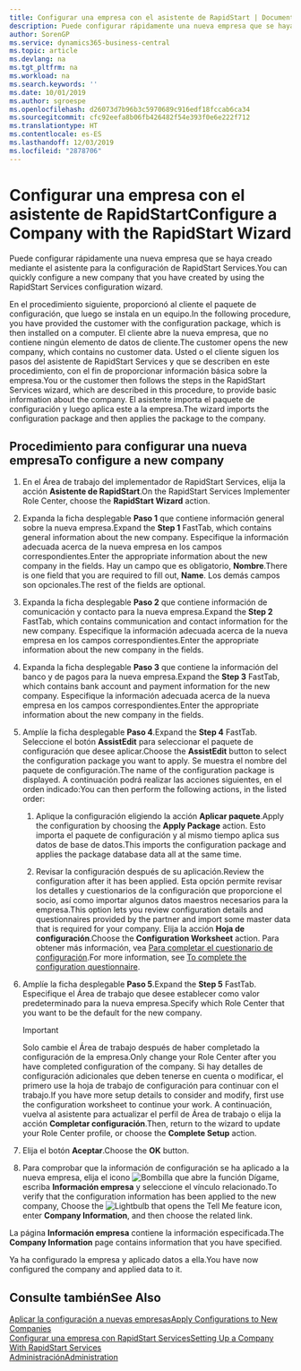 ```yaml
---
title: Configurar una empresa con el asistente de RapidStart | Documentos de Microsoft
description: Puede configurar rápidamente una nueva empresa que se haya creado mediante el asistente para la configuración de RapidStart Services.
author: SorenGP
ms.service: dynamics365-business-central
ms.topic: article
ms.devlang: na
ms.tgt_pltfrm: na
ms.workload: na
ms.search.keywords: ''
ms.date: 10/01/2019
ms.author: sgroespe
ms.openlocfilehash: d26073d7b96b3c5970689c916edf18fccab6ca34
ms.sourcegitcommit: cfc92eefa8b06fb426482f54e393f0e6e222f712
ms.translationtype: HT
ms.contentlocale: es-ES
ms.lasthandoff: 12/03/2019
ms.locfileid: "2878706"
---
```

# <a name="configure-a-company-with-the-rapidstart-wizard"></a><span data-ttu-id="2972b-103">Configurar una empresa con el asistente de RapidStart</span><span class="sxs-lookup"><span data-stu-id="2972b-103">Configure a Company with the RapidStart Wizard</span></span>
<span data-ttu-id="2972b-104">Puede configurar rápidamente una nueva empresa que se haya creado mediante el asistente para la configuración de RapidStart Services.</span><span class="sxs-lookup"><span data-stu-id="2972b-104">You can quickly configure a new company that you have created by using the RapidStart Services configuration wizard.</span></span>

<span data-ttu-id="2972b-105">En el procedimiento siguiente, proporcionó al cliente el paquete de configuración, que luego se instala en un equipo.</span><span class="sxs-lookup"><span data-stu-id="2972b-105">In the following procedure, you have provided the customer with the configuration package, which is then installed on a computer.</span></span> <span data-ttu-id="2972b-106">El cliente abre la nueva empresa, que no contiene ningún elemento de datos de cliente.</span><span class="sxs-lookup"><span data-stu-id="2972b-106">The customer opens the new company, which contains no customer data.</span></span> <span data-ttu-id="2972b-107">Usted o el cliente siguen los pasos del asistente de RapidStart Services y que se describen en este procedimiento, con el fin de proporcionar información básica sobre la empresa.</span><span class="sxs-lookup"><span data-stu-id="2972b-107">You or the customer then follows the steps in the RapidStart Services wizard, which are described in this procedure, to provide basic information about the company.</span></span> <span data-ttu-id="2972b-108">El asistente importa el paquete de configuración y luego aplica este a la empresa.</span><span class="sxs-lookup"><span data-stu-id="2972b-108">The wizard imports the configuration package and then applies the package to the company.</span></span>  

## <a name="to-configure-a-new-company"></a><span data-ttu-id="2972b-109">Procedimiento para configurar una nueva empresa</span><span class="sxs-lookup"><span data-stu-id="2972b-109">To configure a new company</span></span>  
1. <span data-ttu-id="2972b-110">En el Área de trabajo del implementador de RapidStart Services, elija la acción **Asistente de RapidStart**.</span><span class="sxs-lookup"><span data-stu-id="2972b-110">On the RapidStart Services Implementer Role Center, choose the **RapidStart Wizard** action.</span></span>  
2. <span data-ttu-id="2972b-111">Expanda la ficha desplegable **Paso 1** que contiene información general sobre la nueva empresa.</span><span class="sxs-lookup"><span data-stu-id="2972b-111">Expand the **Step 1** FastTab, which contains general information about the new company.</span></span> <span data-ttu-id="2972b-112">Especifique la información adecuada acerca de la nueva empresa en los campos correspondientes.</span><span class="sxs-lookup"><span data-stu-id="2972b-112">Enter the appropriate information about the new company in the fields.</span></span> <span data-ttu-id="2972b-113">Hay un campo que es obligatorio, **Nombre**.</span><span class="sxs-lookup"><span data-stu-id="2972b-113">There is one field that you are required to fill out, **Name**.</span></span> <span data-ttu-id="2972b-114">Los demás campos son opcionales.</span><span class="sxs-lookup"><span data-stu-id="2972b-114">The rest of the fields are optional.</span></span>  
3. <span data-ttu-id="2972b-115">Expanda la ficha desplegable **Paso 2** que contiene información de comunicación y contacto para la nueva empresa.</span><span class="sxs-lookup"><span data-stu-id="2972b-115">Expand the **Step 2** FastTab, which contains communication and contact information for the new company.</span></span> <span data-ttu-id="2972b-116">Especifique la información adecuada acerca de la nueva empresa en los campos correspondientes.</span><span class="sxs-lookup"><span data-stu-id="2972b-116">Enter the appropriate information about the new company in the fields.</span></span>
4. <span data-ttu-id="2972b-117">Expanda la ficha desplegable **Paso 3** que contiene la información del banco y de pagos para la nueva empresa.</span><span class="sxs-lookup"><span data-stu-id="2972b-117">Expand the **Step 3** FastTab, which contains bank account and payment information for the new company.</span></span> <span data-ttu-id="2972b-118">Especifique la información adecuada acerca de la nueva empresa en los campos correspondientes.</span><span class="sxs-lookup"><span data-stu-id="2972b-118">Enter the appropriate information about the new company in the fields.</span></span>  
5. <span data-ttu-id="2972b-119">Amplíe la ficha desplegable **Paso 4**.</span><span class="sxs-lookup"><span data-stu-id="2972b-119">Expand the **Step 4** FastTab.</span></span> <span data-ttu-id="2972b-120">Seleccione el botón **AssistEdit** para seleccionar el paquete de configuración que desee aplicar.</span><span class="sxs-lookup"><span data-stu-id="2972b-120">Choose the **AssistEdit** button to select the configuration package you want to apply.</span></span> <span data-ttu-id="2972b-121">Se muestra el nombre del paquete de configuración.</span><span class="sxs-lookup"><span data-stu-id="2972b-121">The name of the configuration package is displayed.</span></span> <span data-ttu-id="2972b-122">A continuación podrá realizar las acciones siguientes, en el orden indicado:</span><span class="sxs-lookup"><span data-stu-id="2972b-122">You can then perform the following actions, in the listed order:</span></span>  

    1. <span data-ttu-id="2972b-123">Aplique la configuración eligiendo la acción **Aplicar paquete**.</span><span class="sxs-lookup"><span data-stu-id="2972b-123">Apply the configuration by choosing the **Apply Package** action.</span></span> <span data-ttu-id="2972b-124">Esto importa el paquete de configuración y al mismo tiempo aplica sus datos de base de datos.</span><span class="sxs-lookup"><span data-stu-id="2972b-124">This imports the configuration package and applies the package database data all at the same time.</span></span>  

    2. <span data-ttu-id="2972b-125">Revisar la configuración después de su aplicación.</span><span class="sxs-lookup"><span data-stu-id="2972b-125">Review the configuration after it has been applied.</span></span> <span data-ttu-id="2972b-126">Esta opción permite revisar los detalles y cuestionarios de la configuración que proporcione el socio, así como importar algunos datos maestros necesarios para la empresa.</span><span class="sxs-lookup"><span data-stu-id="2972b-126">This option lets you review configuration details and questionnaires provided by the partner and import some master data that is required for your company.</span></span> <span data-ttu-id="2972b-127">Elija la acción **Hoja de configuración**.</span><span class="sxs-lookup"><span data-stu-id="2972b-127">Choose the **Configuration Worksheet** action.</span></span> <span data-ttu-id="2972b-128">Para obtener más información, vea [Para completar el cuestionario de configuración](admin-gather-customer-setup-values.md#to-complete-the-configuration-questionnaire).</span><span class="sxs-lookup"><span data-stu-id="2972b-128">For more information, see [To complete the configuration questionnaire](admin-gather-customer-setup-values.md#to-complete-the-configuration-questionnaire).</span></span>  

6. <span data-ttu-id="2972b-129">Amplíe la ficha desplegable **Paso 5**.</span><span class="sxs-lookup"><span data-stu-id="2972b-129">Expand the **Step 5** FastTab.</span></span> <span data-ttu-id="2972b-130">Especifique el Área de trabajo que desee establecer como valor predeterminado para la nueva empresa.</span><span class="sxs-lookup"><span data-stu-id="2972b-130">Specify which Role Center that you want to be the default for the new company.</span></span>  

    > [!IMPORTANT]  
    >  <span data-ttu-id="2972b-131">Solo cambie el Área de trabajo después de haber completado la configuración de la empresa.</span><span class="sxs-lookup"><span data-stu-id="2972b-131">Only change your Role Center after you have completed configuration of the company.</span></span> <span data-ttu-id="2972b-132">Si hay detalles de configuración adicionales que deben tenerse en cuenta o modificar, el primero use la hoja de trabajo de configuración para continuar con el trabajo.</span><span class="sxs-lookup"><span data-stu-id="2972b-132">If you have more setup details to consider and modify, first use the configuration worksheet to continue your work.</span></span> <span data-ttu-id="2972b-133">A continuación, vuelva al asistente para actualizar el perfil de Área de trabajo o elija la acción **Completar configuración**.</span><span class="sxs-lookup"><span data-stu-id="2972b-133">Then, return to the wizard to update your Role Center profile, or choose the **Complete Setup** action.</span></span>

7. <span data-ttu-id="2972b-134">Elija el botón **Aceptar**.</span><span class="sxs-lookup"><span data-stu-id="2972b-134">Choose the **OK** button.</span></span>  
8. <span data-ttu-id="2972b-135">Para comprobar que la información de configuración se ha aplicado a la nueva empresa, elija el icono ![Bombilla que abre la función Dígame](media/ui-search/search_small.png "Dígame qué desea hacer"), escriba **Información empresa** y seleccione el vínculo relacionado.</span><span class="sxs-lookup"><span data-stu-id="2972b-135">To verify that the configuration information has been applied to the new company, Choose the ![Lightbulb that opens the Tell Me feature](media/ui-search/search_small.png "Tell me what you want to do") icon, enter **Company Information**, and then choose the related link.</span></span>

<span data-ttu-id="2972b-136">La página **Información empresa** contiene la información especificada.</span><span class="sxs-lookup"><span data-stu-id="2972b-136">The **Company Information** page contains information that you have specified.</span></span>   

<span data-ttu-id="2972b-137">Ya ha configurado la empresa y aplicado datos a ella.</span><span class="sxs-lookup"><span data-stu-id="2972b-137">You have now configured the company and applied data to it.</span></span>  

## <a name="see-also"></a><span data-ttu-id="2972b-138">Consulte también</span><span class="sxs-lookup"><span data-stu-id="2972b-138">See Also</span></span>  
[<span data-ttu-id="2972b-139">Aplicar la configuración a nuevas empresas</span><span class="sxs-lookup"><span data-stu-id="2972b-139">Apply Configurations to New Companies</span></span>](admin-apply-configuration-to-new-companies.md)  
[<span data-ttu-id="2972b-140">Configurar una empresa con RapidStart Services</span><span class="sxs-lookup"><span data-stu-id="2972b-140">Setting Up a Company With RapidStart Services</span></span>](admin-set-up-a-company-with-rapidstart.md)  
[<span data-ttu-id="2972b-141">Administración</span><span class="sxs-lookup"><span data-stu-id="2972b-141">Administration</span></span>](admin-setup-and-administration.md)
